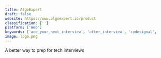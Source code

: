 ```yaml
---
title: AlgoExpert
draft: false 
website: https://www.algoexpert.io/product
classification: ['']
platform: ['Web']
keywords: ['ace_your_next_interview', 'after_interview', 'codesignal', 'codela', 'daily_coding_problem', 'hackhub', 'interview_insider', 'interviewlab', 'pmlesson', 'pramp', 'pramp_for_product_managers', 'quick_code', 'remoteinterview', 'the_interview_cheat_sheet', 'wonderlic', 'xobin', 'yc_interview_practice_app', 'hackattic', 'mettl']
image: logo.png
---
```

A better way to prep for tech interviews